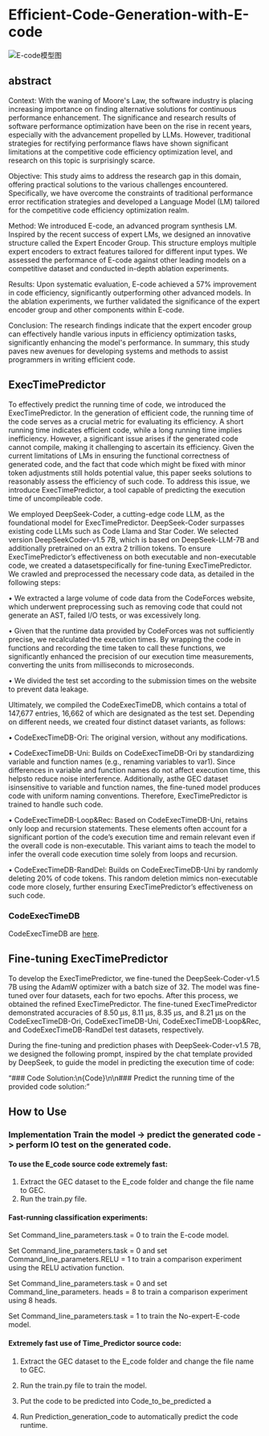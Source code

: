 

# Efficient-Code-Generation-with-E-code

![E-code模型图](https://github.com/CodeGeneration2/E-code/assets/95161813/e98eff5e-b891-4953-bb71-44aacbf39fa5)


## abstract
Context: With the waning of Moore's Law, the software industry is placing increasing importance on finding alternative solutions for continuous performance enhancement. The significance and research results of software performance optimization have been on the rise in recent years, especially with the advancement propelled by LLMs. However, traditional strategies for rectifying performance flaws have shown significant limitations at the competitive code efficiency optimization level, and research on this topic is surprisingly scarce.

Objective: This study aims to address the research gap in this domain, offering practical solutions to the various challenges encountered. Specifically, we have overcome the constraints of traditional performance error rectification strategies and developed a Language Model (LM) tailored for the competitive code efficiency optimization realm.

Method: We introduced E-code, an advanced program synthesis LM. Inspired by the recent success of expert LMs, we designed an innovative structure called the Expert Encoder Group. This structure employs multiple expert encoders to extract features tailored for different input types. We assessed the performance of E-code against other leading models on a competitive dataset and conducted in-depth ablation experiments.

Results: Upon systematic evaluation, E-code achieved a 57% improvement in code efficiency, significantly outperforming other advanced models. In the ablation experiments, we further validated the significance of the expert encoder group and other components within E-code.

Conclusion: The research findings indicate that the expert encoder group can effectively handle various inputs in efficiency optimization tasks, significantly enhancing the model's performance. In summary, this study paves new avenues for developing systems and methods to assist programmers in writing efficient code.



## ExecTimePredictor


 
To effectively predict the running time of code, we introduced the ExecTimePredictor. In the generation of
efficient code, the running time of the code serves as a crucial metric for evaluating its efficiency. A short running
time indicates efficient code, while a long running time implies inefficiency. However, a significant issue arises if the
generated code cannot compile, making it challenging to ascertain its efficiency. Given the current limitations of LMs
in ensuring the functional correctness of generated code, and the fact that code which might be fixed with minor token
adjustments still holds potential value, this paper seeks solutions to reasonably assess the efficiency of such code. To
address this issue, we introduce ExecTimePredictor, a tool capable of predicting the execution time of uncompileable
code.

We employed DeepSeek-Coder, a cutting-edge code LLM, as the foundational model for ExecTimePredictor.
DeepSeek-Coder surpasses existing code LLMs such as Code Llama and Star Coder. We selected version DeepSeekCoder-v1.5 7B, which is based on DeepSeek-LLM-7B and additionally pretrained on an extra 2 trillion tokens. To
ensure ExecTimePredictor’s effectiveness on both executable and non-executable code, we created a datasetspecifically
for fine-tuning ExecTimePredictor. We crawled and preprocessed the necessary code data, as detailed in the following
steps:

• We extracted a large volume of code data from the CodeForces website, which underwent preprocessing such
as removing code that could not generate an AST, failed I/O tests, or was excessively long.

• Given that the runtime data provided by CodeForces was not sufficiently precise, we recalculated the execution
times. By wrapping the code in functions and recording the time taken to call these functions, we significantly
enhanced the precision of our execution time measurements, converting the units from milliseconds to
microseconds.

• We divided the test set according to the submission times on the website to prevent data leakage.

Ultimately, we compiled the CodeExecTimeDB, which contains a total of 147,677 entries, 16,662 of which are
designated as the test set. Depending on different needs, we created four distinct dataset variants, as follows:

• CodeExecTimeDB-Ori: The original version, without any modifications.

• CodeExecTimeDB-Uni: Builds on CodeExecTimeDB-Ori by standardizing variable and function names (e.g.,
renaming variables to var1). Since differences in variable and function names do not affect execution time, this
helpsto reduce noise interference. Additionally, asthe GEC dataset isinsensitive to variable and function names,
the fine-tuned model produces code with uniform naming conventions. Therefore, ExecTimePredictor is trained
to handle such code.

• CodeExecTimeDB-Loop&Rec: Based on CodeExecTimeDB-Uni, retains only loop and recursion statements.
These elements often account for a significant portion of the code’s execution time and remain relevant even if
the overall code is non-executable. This variant aims to teach the model to infer the overall code execution time
solely from loops and recursion.

• CodeExecTimeDB-RandDel: Builds on CodeExecTimeDB-Uni by randomly deleting 20% of code tokens. This
random deletion mimics non-executable code more closely, further ensuring ExecTimePredictor’s effectiveness
on such code.



### CodeExecTimeDB
CodeExecTimeDB are [here](https://drive.google.com/file/d/1-JoO4ziUFRmntMkPzj_nxwTzuPxRecyT/view?usp=sharing).


## Fine-tuning ExecTimePredictor

To develop the ExecTimePredictor, we fine-tuned the DeepSeek-Coder-v1.5 7B using the AdamW optimizer
with a batch size of 32. The model was fine-tuned over four datasets, each for two epochs. After this process, we
obtained the refined ExecTimePredictor. The fine-tuned ExecTimePredictor demonstrated accuracies of 8.50 µs, 8.11
µs, 8.35 µs, and 8.21 µs on the CodeExecTimeDB-Ori, CodeExecTimeDB-Uni, CodeExecTimeDB-Loop&Rec, and
CodeExecTimeDB-RandDel test datasets, respectively.

During the fine-tuning and prediction phases with DeepSeek-Coder-v1.5 7B, we designed the following prompt,
inspired by the chat template provided by DeepSeek, to guide the model in predicting the execution time of code:

“### Code Solution:\n{Code}\n\n### Predict the running time of the provided code solution:”


## How to Use

### Implementation Train the model -> predict the generated code -> perform IO test on the generated code.
#### To use the E_code source code extremely fast: 

1. Extract the GEC dataset to the E_code folder and change the file name to GEC. 
2. Run the train.py file. 




#### Fast-running classification experiments: 

Set Command_line_parameters.task = 0 to train the E-code model.

Set Command_line_parameters.task = 0 and set Command_line_parameters.RELU = 1 to train a comparison experiment using the RELU activation function.

Set Command_line_parameters.task = 0 and set Command_line_parameters. heads = 8 to train a comparison experiment using 8 heads.

Set Command_line_parameters.task = 1 to train the No-expert-E-code model.




#### Extremely fast use of Time_Predictor source code: 
1. Extract the GEC dataset to the E_code folder and change the file name to GEC. 
2. Run the train.py file to train the model.

3. Put the code to be predicted into Code_to_be_predicted a
4. Run Prediction_generation_code to automatically predict the code runtime.







